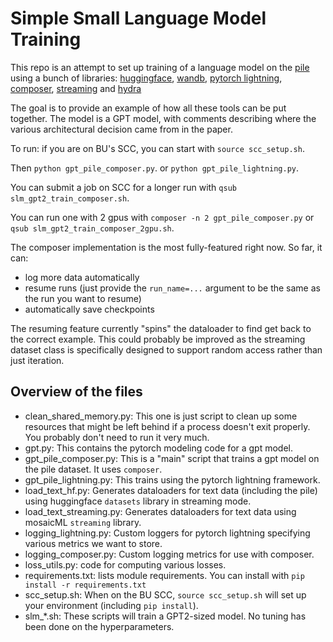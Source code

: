 # Simple Small Language Model Training

This repo is an attempt to set up training of a language model on the [pile](https://pile.eleuther.ai/)
using a bunch of libraries: [huggingface](https://huggingface.co/), [wandb](https://wandb.ai), [pytorch lightning](https://lightning.ai/docs/pytorch/latest/), [composer](https://docs.mosaicml.com/projects/composer/en/stable/index.html), [streaming](https://github.com/mosaicml/streaming) and [hydra](https://hydra.cc/)

The goal is to provide an example of how all these tools can be put together.
The model is a GPT model, with comments describing where the various architectural decision came from in the paper.

To run: if you are on BU's SCC, you can start with `source scc_setup.sh`. 

Then `python gpt_pile_composer.py`. or `python gpt_pile_lightning.py`.

You can submit a job on SCC for a longer run with `qsub slm_gpt2_train_composer.sh`.

You can run one with 2 gpus with `composer -n 2 gpt_pile_composer.py` or `qsub slm_gpt2_train_composer_2gpu.sh`.


The composer implementation is the most fully-featured right now. So far, it can:

* log more data automatically
* resume runs (just provide the `run_name=...` argument to be the same as the run you want to resume)
* automatically save checkpoints

The resuming feature currently "spins" the dataloader to find get back to the correct example. This
could probably be improved as the streaming dataset class is specifically designed to support random access
rather than just iteration.


## Overview of the files
* clean_shared_memory.py: This one is just script to clean up some resources that might be left behind if
a process doesn't exit properly. You probably don't need to run it very much.
* gpt.py: This contains the pytorch modeling code for a gpt model.
* gpt_pile_composer.py: This is a "main" script that trains a gpt model on the pile dataset. It uses `composer`.
* gpt_pile_lightning.py: This trains using the pytorch lightning framework.
* load_text_hf.py: Generates dataloaders for text data (including the pile) using huggingface `datasets` library in streaming mode.
* load_text_streaming.py: Generates dataloaders for text data using mosaicML `streaming` library.
* logging_lightning.py: Custom loggers for pytorch lightning specifying various metrics we want to store.
* logging_composer.py: Custom logging metrics for use with composer.
* loss_utils.py: code for computing various losses.
* requirements.txt: lists module requirements. You can install with `pip install -r requirements.txt`
* scc_setup.sh: When on the BU SCC, `source scc_setup.sh` will set up your environment (including `pip install`).
* slm_*.sh: These scripts will train a GPT2-sized model. No tuning has been done on the hyperparameters. 
